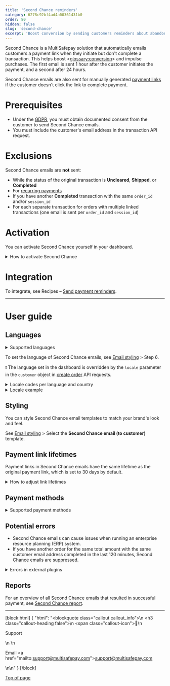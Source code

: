 ```yaml
---
title: 'Second Chance reminders'
category: 6278c92bf4ad4a00361431b0
order: 80
hidden: false
slug: 'second-chance'
excerpt: 'Boost conversion by sending customers reminders about abandoned payments.'
---
```

Second Chance is a MultiSafepay solution that automatically emails customers a payment link when they initiate but don't complete a transaction. This helps boost <<glossary:conversion>> and impulse purchases. The first email is sent 1 hour after the customer initiates the payment, and a second after 24 hours.

Second Chance emails are also sent for manually generated [payment links](/docs/payment-links/) if the customer doesn't click the link to complete payment.

# Prerequisites

- Under the [GDPR](/docs/gdpr/), you must obtain documented consent from the customer to send Second Chance emails.
- You must include the customer's email address in the transaction API request.

# Exclusions

Second Chance emails are **not** sent:

- While the status of the original transaction is **Uncleared**, **Shipped**, or **Completed**
- For [recurring payments](/docs/recurring-payments/)
- If you have another **Completed** transaction with the same `order_id` and/or `session_id`
- For each separate transaction for orders with multiple linked transactions (one email is sent per `order_id` and `session_id`)

# Activation

You can activate Second Chance yourself in your dashboard. 

<details id="how-to-activate-second-chance">
<summary>How to activate Second Chance</summary>
<br>

1. Sign in to your [MultiSafepay dashboard](https://merchant.multisafepay.com).
2. Go to **Settings** > **Website settings**.
3. Select the relevant site.
4. Under **Website functionality**, select the **Enable Second Chance** checkbox.

</details>

# Integration

To integrate, see Recipes – [Send payment reminders](/recipes/send-payment-reminders).
<br>

---

# User guide

## Languages

<details id="supported-languages">
<summary>Supported languages</summary>
<br>

- Dutch
- English
- French
- German
- Italian
- Spanish

</details>

To set the language of Second Chance emails, see [Email styling](/docs/email-styling/) > Step 6.

❗️ The language set in the dashboard is overridden by the `locale` parameter in the `customer` object in [create order](/reference/createorder/) API requests.

<details id="locale-codes">
<summary>Locale codes per language and country</summary>
<br>

| Code | Language & country |
|---|---|
| cs_CZ	| Czech |
| de_AT	| German (Austria) |
| de_DE	| German (Germany) |
| en_US	| American English |
| fi_FI	| Finnish |
| fr_BE	| French (Belgium) |
| fr_FR	| French (France) |
| it_IT	| Italian |
| nl_BE	| Dutch (Belgium) |
| nl_NL	| Dutch (Netherlands) |
| pl_PL	| Polish |
| es_ES	| Spanish |
| sv_SE	| Swedish |
| zh_CN	| Chinese |

</details>

<details id="locale-example">
<summary>Locale example</summary>
<br>

```json
{
  "customer": {
    "first_name": "John",
    "last_name": "Doe",
    "house_number": "39",
    "address1": "Kraanspoor",
    "address2": "",
    "city": "Amsterdam",
    "zip_code": "1033 SC",
    "state": "Noord-Holland",
    "country": "NL",
    "locale": "nl_NL", // Set the language and country code
    "phone": "0208500500",
    "email": "example@multisafepay.com",
    "gender": "M",
    "birthday": "1980-12-31",
    "user_agent": "Mozilla/5.0 (Windows NT 6.3; WOW64) AppleWebKit/537.36 (KHTML, like Gecko) Chrome/38.0.2125.111 Safari/537.36",
    "referrer": "http://test.com",
    "ip_address": "123.123.123.123",
    "forwarded_ip": "",
    "reference": ""
  }
}
```

</details>

## Styling

You can style Second Chance email templates to match your brand's look and feel.

See [Email styling](/docs/email-styling/) > Select the **Second Chance email (to customer)** template.

## Payment link lifetimes

Payment links in Second Chance emails have the same lifetime as the original payment link, which is set to 30 days by default.

<details id="how-to-adjust-link-lifetimes">
<summary>How to adjust link lifetimes</summary>
<br>

To set or adjust the lifetime of a payment link, see API reference – [Create order](/reference/createorder/): `days_active` parameter.

> **Note:** This is different to [transaction expiration times per payment method](/reference/transaction-expiration/). 

This only applies to certain payment methods:

| Adjustable | Non-adjustable |
|---|---|
| Banking methods, except SEPA Direct Debit | SEPA Direct Debit |
| Gift cards | Edenred, Paysafecard |
| Wallets | PayPal – Links are valid for 14 days. The lifetime is set by PayPal. |
| Credit cards |  |

</details>

## Payment methods

<details id="supported-payment-methods">
<summary>Supported payment methods</summary>
<br>

Most payment methods are supported, **except for**: 

- [Bank Transfer](/docs/bank-transfer/)
- [E-Invoicing](/docs/e-invoicing/)
- [PayPal](/docs/paypal/)
- [SEPA Direct Debit](/docs/sepa-direct-debit/)
- [Pay After Delivery](/docs/pay-after-delivery/)

</details>

## Potential errors

- Second Chance emails can cause issues when running an enterprise resource planning (ERP) system.
- If you have another order for the same total amount with the same customer email address completed in the last 120 minutes, Second Chance emails are suppressed.

<details id="errors-in-external-plugins">
<summary>Errors in external plugins</summary>
<br>

Second Chance emails can create conflicts with external warehouse systems. In some cases, this can be resolved using a cron job. However, this is not always a stable solution.

For example, when a customer cancels an order in the webshop, they can still pay for it using Second Chance within 30 days or a specified time frame. For more information, see API reference - [Create order](/reference/createorder/) > `days_active` parameter.

If a cancelled order is subsequently paid for, MultiSafepay reopens the order in the webshop. A warehouse system may have already released the reservation on the order when it received **Cancelled** status, or may consider the **Cancelled** status permanent. As result, the items the customer ordered may no longer be available or in stock.

</details>

## Reports

For an overview of all Second Chance emails that resulted in successful payment, see [Second Chance report](/docs/reports#second-chance-report).
<br>

---

[block:html]
{
  "html": "<blockquote class=\"callout callout_info\">\n    <h3 class=\"callout-heading false\">\n        <span class=\"callout-icon\">💬</span>\n        <p>Support</p>\n    </h3>\n    <p>Email <a href=\"mailto:support@multisafepay.com\">support@multisafepay.com</a></p>\n</blockquote>\n"
}
[/block]

[Top of page](#)